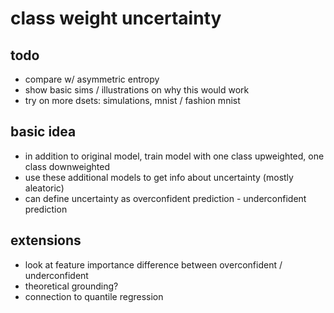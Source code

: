 # class weight uncertainty

## todo

- compare w/ asymmetric entropy
- show basic sims / illustrations on why this would work
- try on more dsets: simulations, mnist / fashion mnist

## basic idea

- in addition to original model, train model with one class upweighted, one class downweighted
- use these additional models to get info about uncertainty (mostly aleatoric)
- can define uncertainty as overconfident prediction - underconfident prediction

## extensions

- look at feature importance difference between overconfident / underconfident
- theoretical grounding?
- connection to quantile regression
